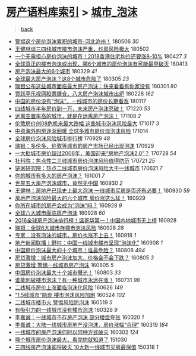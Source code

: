 [房产语料库索引](../../README.md)  > [城市_泡沫](城市_泡沫.md)
====
> [back](../README.md)

- [警惕这个房价泡沫累积的城市-河北沧州！](http://jkwz.applinzi.com/ittc/7099981193913304071.html#%E8%AD%A6%E6%83%95%E8%BF%99%E4%B8%AA%E6%88%BF%E4%BB%B7%E6%B3%A1%E6%B2%AB%E7%B4%AF%E7%A7%AF%E7%9A%84%E5%9F%8E%E5%B8%82-%E6%B2%B3%E5%8C%97%E6%B2%A7%E5%B7%9E%EF%BC%81) 180506 *30* 
- [王健林谈三四线城市楼市泡沫严重，炒房风险极大](http://jkwz.applinzi.com/ittc/7098572770919318545.html#%E7%8E%8B%E5%81%A5%E6%9E%97%E8%B0%88%E4%B8%89%E5%9B%9B%E7%BA%BF%E5%9F%8E%E5%B8%82%E6%A5%BC%E5%B8%82%E6%B3%A1%E6%B2%AB%E4%B8%A5%E9%87%8D%EF%BC%8C%E7%82%92%E6%88%BF%E9%A3%8E%E9%99%A9%E6%9E%81%E5%A4%A7) 180502  
- [一个无需担心房价泡沫的城市！2018香港住宅均价还要涨8-10%](http://jkwz.applinzi.com/ittc/7096745131090904070.html#%E4%B8%80%E4%B8%AA%E6%97%A0%E9%9C%80%E6%8B%85%E5%BF%83%E6%88%BF%E4%BB%B7%E6%B3%A1%E6%B2%AB%E7%9A%84%E5%9F%8E%E5%B8%82%EF%BC%812018%E9%A6%99%E6%B8%AF%E4%BD%8F%E5%AE%85%E5%9D%87%E4%BB%B7%E8%BF%98%E8%A6%81%E6%B6%A88-10%25) 180427 *3* 
- [全球真正的楼市泡沫或出现，哪6个城市的房价泡沫有可能最早破灭](http://jkwz.applinzi.com/ittc/7091494451346408459.html#%E5%85%A8%E7%90%83%E7%9C%9F%E6%AD%A3%E7%9A%84%E6%A5%BC%E5%B8%82%E6%B3%A1%E6%B2%AB%E6%88%96%E5%87%BA%E7%8E%B0%EF%BC%8C%E5%93%AA6%E4%B8%AA%E5%9F%8E%E5%B8%82%E7%9A%84%E6%88%BF%E4%BB%B7%E6%B3%A1%E6%B2%AB%E6%9C%89%E5%8F%AF%E8%83%BD%E6%9C%80%E6%97%A9%E7%A0%B4%E7%81%AD) 180413  
- [房产泡沫最大的6个城市](http://jkwz.applinzi.com/ittc/7085874638502757382.html#%E6%88%BF%E4%BA%A7%E6%B3%A1%E6%B2%AB%E6%9C%80%E5%A4%A7%E7%9A%846%E4%B8%AA%E5%9F%8E%E5%B8%82) 180329 *41* 
- [全球最大房产泡沫？这8个城市危险了](http://jkwz.applinzi.com/ittc/7076921231364588560.html#%E5%85%A8%E7%90%83%E6%9C%80%E5%A4%A7%E6%88%BF%E4%BA%A7%E6%B3%A1%E6%B2%AB%EF%BC%9F%E8%BF%998%E4%B8%AA%E5%9F%8E%E5%B8%82%E5%8D%B1%E9%99%A9%E4%BA%86) 180305 *23* 
- [瑞银公布这些城市面临最大房产泡沫：快来看看有你家没有](http://jkwz.applinzi.com/ittc/7075571658205430800.html#%E7%91%9E%E9%93%B6%E5%85%AC%E5%B8%83%E8%BF%99%E4%BA%9B%E5%9F%8E%E5%B8%82%E9%9D%A2%E4%B8%B4%E6%9C%80%E5%A4%A7%E6%88%BF%E4%BA%A7%E6%B3%A1%E6%B2%AB%EF%BC%9A%E5%BF%AB%E6%9D%A5%E7%9C%8B%E7%9C%8B%E6%9C%89%E4%BD%A0%E5%AE%B6%E6%B2%A1%E6%9C%89) 180301 *80* 
- [贾跃亭乐视网股票爆仓，八大房产泡沫城市出炉](http://jkwz.applinzi.com/ittc/7075122120499921927.html#%E8%B4%BE%E8%B7%83%E4%BA%AD%E4%B9%90%E8%A7%86%E7%BD%91%E8%82%A1%E7%A5%A8%E7%88%86%E4%BB%93%EF%BC%8C%E5%85%AB%E5%A4%A7%E6%88%BF%E4%BA%A7%E6%B3%A1%E6%B2%AB%E5%9F%8E%E5%B8%82%E5%87%BA%E7%82%89) 180228 *162* 
- [中国的房价没有“泡沫”，一线城市的房价长期看涨](http://jkwz.applinzi.com/ittc/7059682797675873297.html#%E4%B8%AD%E5%9B%BD%E7%9A%84%E6%88%BF%E4%BB%B7%E6%B2%A1%E6%9C%89%E2%80%9C%E6%B3%A1%E6%B2%AB%E2%80%9D%EF%BC%8C%E4%B8%80%E7%BA%BF%E5%9F%8E%E5%B8%82%E7%9A%84%E6%88%BF%E4%BB%B7%E9%95%BF%E6%9C%9F%E7%9C%8B%E6%B6%A8) 180117  
- [四线城市半年房价到一万，未来房产泡沫恐破！](http://jkwz.applinzi.com/ittc/7049233429252539408.html#%E5%9B%9B%E7%BA%BF%E5%9F%8E%E5%B8%82%E5%8D%8A%E5%B9%B4%E6%88%BF%E4%BB%B7%E5%88%B0%E4%B8%80%E4%B8%87%EF%BC%8C%E6%9C%AA%E6%9D%A5%E6%88%BF%E4%BA%A7%E6%B3%A1%E6%B2%AB%E6%81%90%E7%A0%B4%EF%BC%81) 171220 *53* 
- [远离空置率高的城市，就是在远离房产泡沫！](http://jkwz.applinzi.com/ittc/7033612007645905936.html#%E8%BF%9C%E7%A6%BB%E7%A9%BA%E7%BD%AE%E7%8E%87%E9%AB%98%E7%9A%84%E5%9F%8E%E5%B8%82%EF%BC%8C%E5%B0%B1%E6%98%AF%E5%9C%A8%E8%BF%9C%E7%A6%BB%E6%88%BF%E4%BA%A7%E6%B3%A1%E6%B2%AB%EF%BC%81) 171108 *2* 
- [伦敦房价创08危机来最大跌幅 这些城市泡沫风险最大](http://jkwz.applinzi.com/ittc/7025448326550520849.html#%E4%BC%A6%E6%95%A6%E6%88%BF%E4%BB%B7%E5%88%9B08%E5%8D%B1%E6%9C%BA%E6%9D%A5%E6%9C%80%E5%A4%A7%E8%B7%8C%E5%B9%85+%E8%BF%99%E4%BA%9B%E5%9F%8E%E5%B8%82%E6%B3%A1%E6%B2%AB%E9%A3%8E%E9%99%A9%E6%9C%80%E5%A4%A7) 171017 *3* 
- [中资海外购房逐渐回暖 全球多城市房价现泡沫风险](http://jkwz.applinzi.com/ittc/7024214206033953809.html#%E4%B8%AD%E8%B5%84%E6%B5%B7%E5%A4%96%E8%B4%AD%E6%88%BF%E9%80%90%E6%B8%90%E5%9B%9E%E6%9A%96+%E5%85%A8%E7%90%83%E5%A4%9A%E5%9F%8E%E5%B8%82%E6%88%BF%E4%BB%B7%E7%8E%B0%E6%B3%A1%E6%B2%AB%E9%A3%8E%E9%99%A9) 171014  
- [全球房价泡沫风险城市排行榜](http://jkwz.applinzi.com/ittc/7018838606490371089.html#%E5%85%A8%E7%90%83%E6%88%BF%E4%BB%B7%E6%B3%A1%E6%B2%AB%E9%A3%8E%E9%99%A9%E5%9F%8E%E5%B8%82%E6%8E%92%E8%A1%8C%E6%A6%9C) 170929 *48* 
- [瑞银：多伦多、伦敦等城市的房产市场已经出现泡沫](http://jkwz.applinzi.com/ittc/7018662612802470928.html#%E7%91%9E%E9%93%B6%EF%BC%9A%E5%A4%9A%E4%BC%A6%E5%A4%9A%E3%80%81%E4%BC%A6%E6%95%A6%E7%AD%89%E5%9F%8E%E5%B8%82%E7%9A%84%E6%88%BF%E4%BA%A7%E5%B8%82%E5%9C%BA%E5%B7%B2%E7%BB%8F%E5%87%BA%E7%8E%B0%E6%B3%A1%E6%B2%AB) 170929  
- [一大批城市房价超过2006年，美国迎来“房地产泡沫2.0”？](http://jkwz.applinzi.com/ittc/6995383118838891537.html#%E4%B8%80%E5%A4%A7%E6%89%B9%E5%9F%8E%E5%B8%82%E6%88%BF%E4%BB%B7%E8%B6%85%E8%BF%872006%E5%B9%B4%EF%BC%8C%E7%BE%8E%E5%9B%BD%E8%BF%8E%E6%9D%A5%E2%80%9C%E6%88%BF%E5%9C%B0%E4%BA%A7%E6%B3%A1%E6%B2%AB2.0%E2%80%9D%EF%BC%9F) 170728 *54* 
- [社科院：焦点性二三线城市房价泡沫风险值得防范](http://jkwz.applinzi.com/ittc/6992790693813421073.html#%E7%A4%BE%E7%A7%91%E9%99%A2%EF%BC%9A%E7%84%A6%E7%82%B9%E6%80%A7%E4%BA%8C%E4%B8%89%E7%BA%BF%E5%9F%8E%E5%B8%82%E6%88%BF%E4%BB%B7%E6%B3%A1%E6%B2%AB%E9%A3%8E%E9%99%A9%E5%80%BC%E5%BE%97%E9%98%B2%E8%8C%83) 170721 *25* 
- [链家研究院：热点二线城市房价泡沫风险大于一线城市](http://jkwz.applinzi.com/ittc/6981692254304338949.html#%E9%93%BE%E5%AE%B6%E7%A0%94%E7%A9%B6%E9%99%A2%EF%BC%9A%E7%83%AD%E7%82%B9%E4%BA%8C%E7%BA%BF%E5%9F%8E%E5%B8%82%E6%88%BF%E4%BB%B7%E6%B3%A1%E6%B2%AB%E9%A3%8E%E9%99%A9%E5%A4%A7%E4%BA%8E%E4%B8%80%E7%BA%BF%E5%9F%8E%E5%B8%82) 170621 *7* 
- [你的城市有多大的房产泡沫？](http://jkwz.applinzi.com/ittc/6883938942876910597.html#%E4%BD%A0%E7%9A%84%E5%9F%8E%E5%B8%82%E6%9C%89%E5%A4%9A%E5%A4%A7%E7%9A%84%E6%88%BF%E4%BA%A7%E6%B3%A1%E6%B2%AB%EF%BC%9F) 161001 *7* 
- [世界五大房产泡沫城市，竟然无中国](http://jkwz.applinzi.com/ittc/6883647567128167428.html#%E4%B8%96%E7%95%8C%E4%BA%94%E5%A4%A7%E6%88%BF%E4%BA%A7%E6%B3%A1%E6%B2%AB%E5%9F%8E%E5%B8%82%EF%BC%8C%E7%AB%9F%E7%84%B6%E6%97%A0%E4%B8%AD%E5%9B%BD) 160930 *2* 
- [王健林：房地产已现史上最大泡沫 一线城市买房是否还有必要！](http://jkwz.applinzi.com/ittc/6883592281285723140.html#%E7%8E%8B%E5%81%A5%E6%9E%97%EF%BC%9A%E6%88%BF%E5%9C%B0%E4%BA%A7%E5%B7%B2%E7%8E%B0%E5%8F%B2%E4%B8%8A%E6%9C%80%E5%A4%A7%E6%B3%A1%E6%B2%AB+%E4%B8%80%E7%BA%BF%E5%9F%8E%E5%B8%82%E4%B9%B0%E6%88%BF%E6%98%AF%E5%90%A6%E8%BF%98%E6%9C%89%E5%BF%85%E8%A6%81%EF%BC%81) 160930 *59* 
- [房地产泡沫风险最大的六个城市 房价涨这么猛！](http://jkwz.applinzi.com/ittc/6883208820754482181.html#%E6%88%BF%E5%9C%B0%E4%BA%A7%E6%B3%A1%E6%B2%AB%E9%A3%8E%E9%99%A9%E6%9C%80%E5%A4%A7%E7%9A%84%E5%85%AD%E4%B8%AA%E5%9F%8E%E5%B8%82+%E6%88%BF%E4%BB%B7%E6%B6%A8%E8%BF%99%E4%B9%88%E7%8C%9B%EF%BC%81) 160929  
- [你所在城市的房产会成为“泡沫”吗？](http://jkwz.applinzi.com/ittc/6883013216883442692.html#%E4%BD%A0%E6%89%80%E5%9C%A8%E5%9F%8E%E5%B8%82%E7%9A%84%E6%88%BF%E4%BA%A7%E4%BC%9A%E6%88%90%E4%B8%BA%E2%80%9C%E6%B3%A1%E6%B2%AB%E2%80%9D%E5%90%97%EF%BC%9F) 160928 *9* 
- [全球六大城市面临房产泡沫](http://jkwz.applinzi.com/ittc/6882972182522627076.html#%E5%85%A8%E7%90%83%E5%85%AD%E5%A4%A7%E5%9F%8E%E5%B8%82%E9%9D%A2%E4%B8%B4%E6%88%BF%E4%BA%A7%E6%B3%A1%E6%B2%AB) 160928 *60* 
- [2016全球房产泡沫排行榜！温哥华第一！中国内地城市无上榜](http://jkwz.applinzi.com/ittc/6882910373442749445.html#2016%E5%85%A8%E7%90%83%E6%88%BF%E4%BA%A7%E6%B3%A1%E6%B2%AB%E6%8E%92%E8%A1%8C%E6%A6%9C%EF%BC%81%E6%B8%A9%E5%93%A5%E5%8D%8E%E7%AC%AC%E4%B8%80%EF%BC%81%E4%B8%AD%E5%9B%BD%E5%86%85%E5%9C%B0%E5%9F%8E%E5%B8%82%E6%97%A0%E4%B8%8A%E6%A6%9C) 160928  
- [瑞银：全球6大城市存楼市泡沫风险](http://jkwz.applinzi.com/ittc/6882853991909688325.html#%E7%91%9E%E9%93%B6%EF%BC%9A%E5%85%A8%E7%90%836%E5%A4%A7%E5%9F%8E%E5%B8%82%E5%AD%98%E6%A5%BC%E5%B8%82%E6%B3%A1%E6%B2%AB%E9%A3%8E%E9%99%A9) 160928 *28* 
- [专家：没有泡沫的城市，房价也涨不上去！](http://jkwz.applinzi.com/ittc/6879216263905149957.html#%E4%B8%93%E5%AE%B6%EF%BC%9A%E6%B2%A1%E6%9C%89%E6%B3%A1%E6%B2%AB%E7%9A%84%E5%9F%8E%E5%B8%82%EF%BC%8C%E6%88%BF%E4%BB%B7%E4%B9%9F%E6%B6%A8%E4%B8%8D%E4%B8%8A%E5%8E%BB%EF%BC%81) 160918 *1* 
- [地产新闻联播丨野村：中国一线城市楼市呈现“泡沫化”](http://jkwz.applinzi.com/ittc/6875411299537781764.html#%E5%9C%B0%E4%BA%A7%E6%96%B0%E9%97%BB%E8%81%94%E6%92%AD%E4%B8%A8%E9%87%8E%E6%9D%91%EF%BC%9A%E4%B8%AD%E5%9B%BD%E4%B8%80%E7%BA%BF%E5%9F%8E%E5%B8%82%E6%A5%BC%E5%B8%82%E5%91%88%E7%8E%B0%E2%80%9C%E6%B3%A1%E6%B2%AB%E5%8C%96%E2%80%9D) 160908 *1* 
- [中国房价泡沫最大的十个城市！谁最危险？](http://jkwz.applinzi.com/ittc/6863916486355338244.html#%E4%B8%AD%E5%9B%BD%E6%88%BF%E4%BB%B7%E6%B3%A1%E6%B2%AB%E6%9C%80%E5%A4%A7%E7%9A%84%E5%8D%81%E4%B8%AA%E5%9F%8E%E5%B8%82%EF%BC%81%E8%B0%81%E6%9C%80%E5%8D%B1%E9%99%A9%EF%BC%9F) 160808 *494* 
- [房贷激增：城市房产泡沫加大，价格会不会下跌？](http://jkwz.applinzi.com/ittc/6862819753751741444.html#%E6%88%BF%E8%B4%B7%E6%BF%80%E5%A2%9E%EF%BC%9A%E5%9F%8E%E5%B8%82%E6%88%BF%E4%BA%A7%E6%B3%A1%E6%B2%AB%E5%8A%A0%E5%A4%A7%EF%BC%8C%E4%BB%B7%E6%A0%BC%E4%BC%9A%E4%B8%8D%E4%BC%9A%E4%B8%8B%E8%B7%8C%EF%BC%9F) 160805 *3* 
- [房贷激增 警惕一线城市房产泡沫](http://jkwz.applinzi.com/ittc/6862794179058598917.html#%E6%88%BF%E8%B4%B7%E6%BF%80%E5%A2%9E+%E8%AD%A6%E6%83%95%E4%B8%80%E7%BA%BF%E5%9F%8E%E5%B8%82%E6%88%BF%E4%BA%A7%E6%B3%A1%E6%B2%AB) 160805 *5* 
- [中国房价泡沫最大十个城市曝光！](http://jkwz.applinzi.com/ittc/6862233285421433861.html#%E4%B8%AD%E5%9B%BD%E6%88%BF%E4%BB%B7%E6%B3%A1%E6%B2%AB%E6%9C%80%E5%A4%A7%E5%8D%81%E4%B8%AA%E5%9F%8E%E5%B8%82%E6%9B%9D%E5%85%89%EF%BC%81) 160803 *33* 
- [谁能刺破楼市泡沫？有一种城市永远在涨！](http://jkwz.applinzi.com/ittc/6861150806027535364.html#%E8%B0%81%E8%83%BD%E5%88%BA%E7%A0%B4%E6%A5%BC%E5%B8%82%E6%B3%A1%E6%B2%AB%EF%BC%9F%E6%9C%89%E4%B8%80%E7%A7%8D%E5%9F%8E%E5%B8%82%E6%B0%B8%E8%BF%9C%E5%9C%A8%E6%B6%A8%EF%BC%81) 160731 *98* 
- [二线城市房价上涨面临泡沫化风险](http://jkwz.applinzi.com/ittc/6847858781731685380.html#%E4%BA%8C%E7%BA%BF%E5%9F%8E%E5%B8%82%E6%88%BF%E4%BB%B7%E4%B8%8A%E6%B6%A8%E9%9D%A2%E4%B8%B4%E6%B3%A1%E6%B2%AB%E5%8C%96%E9%A3%8E%E9%99%A9) 160626 *149* 
- [“1.5线城市”隐现 楼市泡沫风险加剧](http://jkwz.applinzi.com/ittc/6835820872610612228.html#%E2%80%9C1.5%E7%BA%BF%E5%9F%8E%E5%B8%82%E2%80%9D%E9%9A%90%E7%8E%B0+%E6%A5%BC%E5%B8%82%E6%B3%A1%E6%B2%AB%E9%A3%8E%E9%99%A9%E5%8A%A0%E5%89%A7) 160524 *102* 
- [二线城市楼市火 警惕风险防泡沫](http://jkwz.applinzi.com/ittc/6833823456596329476.html#%E4%BA%8C%E7%BA%BF%E5%9F%8E%E5%B8%82%E6%A5%BC%E5%B8%82%E7%81%AB+%E8%AD%A6%E6%83%95%E9%A3%8E%E9%99%A9%E9%98%B2%E6%B3%A1%E6%B2%AB) 160519 *5* 
- [有吸引力的一线城市没有楼市泡沫](http://jkwz.applinzi.com/ittc/6814626355106825221.html#%E6%9C%89%E5%90%B8%E5%BC%95%E5%8A%9B%E7%9A%84%E4%B8%80%E7%BA%BF%E5%9F%8E%E5%B8%82%E6%B2%A1%E6%9C%89%E6%A5%BC%E5%B8%82%E6%B3%A1%E6%B2%AB) 160328 *9* 
- [李嘉诚：一线城市不存房产泡沫 部分楼盘夸张](http://jkwz.applinzi.com/ittc/6811601914265338884.html#%E6%9D%8E%E5%98%89%E8%AF%9A%EF%BC%9A%E4%B8%80%E7%BA%BF%E5%9F%8E%E5%B8%82%E4%B8%8D%E5%AD%98%E6%88%BF%E4%BA%A7%E6%B3%A1%E6%B2%AB+%E9%83%A8%E5%88%86%E6%A5%BC%E7%9B%98%E5%A4%B8%E5%BC%A0) 160320 *1* 
- [李嘉诚：大陆一线城市房地产没泡沫，房价涨幅“合理”](http://jkwz.applinzi.com/ittc/6811226756392420357.html#%E6%9D%8E%E5%98%89%E8%AF%9A%EF%BC%9A%E5%A4%A7%E9%99%86%E4%B8%80%E7%BA%BF%E5%9F%8E%E5%B8%82%E6%88%BF%E5%9C%B0%E4%BA%A7%E6%B2%A1%E6%B3%A1%E6%B2%AB%EF%BC%8C%E6%88%BF%E4%BB%B7%E6%B6%A8%E5%B9%85%E2%80%9C%E5%90%88%E7%90%86%E2%80%9D) 160319 *184* 
- [一线城市的房产泡沫何时以何种方式破灭](http://jkwz.applinzi.com/ittc/6804777651629720581.html#%E4%B8%80%E7%BA%BF%E5%9F%8E%E5%B8%82%E7%9A%84%E6%88%BF%E4%BA%A7%E6%B3%A1%E6%B2%AB%E4%BD%95%E6%97%B6%E4%BB%A5%E4%BD%95%E7%A7%8D%E6%96%B9%E5%BC%8F%E7%A0%B4%E7%81%AD) 160302 *124* 
- [哪个城市房价泡沫最大，看完你就知道了](http://jkwz.applinzi.com/ittc/6758943811729441796.html#%E5%93%AA%E4%B8%AA%E5%9F%8E%E5%B8%82%E6%88%BF%E4%BB%B7%E6%B3%A1%E6%B2%AB%E6%9C%80%E5%A4%A7%EF%BC%8C%E7%9C%8B%E5%AE%8C%E4%BD%A0%E5%B0%B1%E7%9F%A5%E9%81%93%E4%BA%86) 151030  
- [三四线房产泡沫即将破灭 10大新一线城市买房最保值](http://jkwz.applinzi.com/ittc/547650611397093472.html#%E4%B8%89%E5%9B%9B%E7%BA%BF%E6%88%BF%E4%BA%A7%E6%B3%A1%E6%B2%AB%E5%8D%B3%E5%B0%86%E7%A0%B4%E7%81%AD+10%E5%A4%A7%E6%96%B0%E4%B8%80%E7%BA%BF%E5%9F%8E%E5%B8%82%E4%B9%B0%E6%88%BF%E6%9C%80%E4%BF%9D%E5%80%BC) 150318 *1* 
